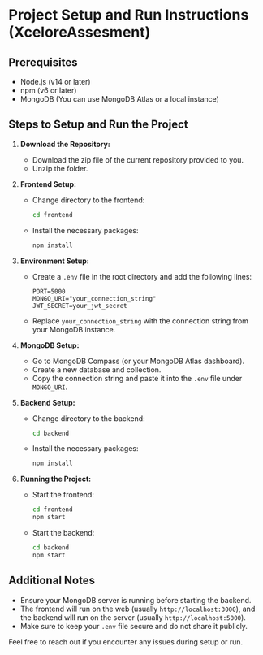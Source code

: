 # Project Setup and Run Instructions (XceloreAssesment)

## Prerequisites

- Node.js (v14 or later)
- npm (v6 or later)
- MongoDB (You can use MongoDB Atlas or a local instance)

## Steps to Setup and Run the Project

1. **Download the Repository:**
   - Download the zip file of the current repository provided to you.
   - Unzip the folder.

2. **Frontend Setup:**
   - Change directory to the frontend:
     ```bash
     cd frontend
     ```
   - Install the necessary packages:
     ```bash
     npm install
     ```

3. **Environment Setup:**
   - Create a `.env` file in the root directory and add the following lines:
     ```
     PORT=5000
     MONGO_URI="your_connection_string"
     JWT_SECRET=your_jwt_secret
     ```
   - Replace `your_connection_string` with the connection string from your MongoDB instance.


4. **MongoDB Setup:**
   - Go to MongoDB Compass (or your MongoDB Atlas dashboard).
   - Create a new database and collection.
   - Copy the connection string and paste it into the `.env` file under `MONGO_URI`.

5. **Backend Setup:**
   - Change directory to the backend:
     ```bash
     cd backend
     ```
   - Install the necessary packages:
     ```bash
     npm install
     ```

6. **Running the Project:**
   - Start the frontend:
     ```bash
     cd frontend
     npm start
     ```
   - Start the backend:
     ```bash
     cd backend
     npm start
     ```

## Additional Notes

- Ensure your MongoDB server is running before starting the backend.
- The frontend will run on the web (usually `http://localhost:3000`), and the backend will run on the server (usually `http://localhost:5000`).
- Make sure to keep your `.env` file secure and do not share it publicly.

Feel free to reach out if you encounter any issues during setup or run.

